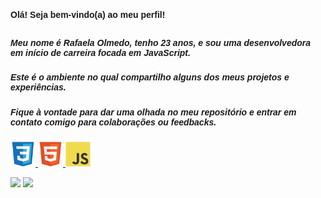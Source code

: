 <h4 align="left" style="font-family:Sans-Serif;">Olá! Seja bem-vindo(a) ao meu perfil!</h4>

##

<h5 align="left" style="font-family:Sans-Serif;">Meu nome é Rafaela Olmedo, tenho 23 anos, e sou uma desenvolvedora em início de carreira focada em JavaScript.</h5>
<h5 align="left" style="font-family:Sans-Serif;">Este é o ambiente no qual compartilho alguns dos meus projetos e experiências.</h5>
<h5 align="left" style="font-family:Sans-Serif;">Fique à vontade para dar uma olhada no meu repositório e entrar em contato comigo para colaborações ou feedbacks.</h5>

<p align="left"> <a href="https://www.w3schools.com/css/" target="_blank" rel="noreferrer"> <img src="https://raw.githubusercontent.com/devicons/devicon/master/icons/css3/css3-original.svg" alt="css3" width="40" height="40"/> </a> <a href="https://www.w3.org/html/" target="_blank" rel="noreferrer"> <img src="https://raw.githubusercontent.com/devicons/devicon/master/icons/html5/html5-original.svg" alt="html5" width="40" height="40"/> </a> <a href="https://developer.mozilla.org/en-US/docs/Web/JavaScript" target="_blank" rel="noreferrer"> <img src="https://raw.githubusercontent.com/devicons/devicon/master/icons/javascript/javascript-original.svg" alt="javascript" width="40" height="40"/> </a>

<p align="left"> <a href="https://www.linkedin.com/in/rafaelaolmedo" target="_blank"><img src="https://img.shields.io/badge/-LinkedIn-%230077B5?style=for-the-badge&logo=linkedin&logoColor=white" target="_blank"></a> <a href="https://instagram.com/_imrafaa/" target="_blank"> <img src="https://img.shields.io/badge/-Instagram-%23E4405F?style=for-the-badge&logo=instagram&logoColor=white" target="_blank"></a> </p>
